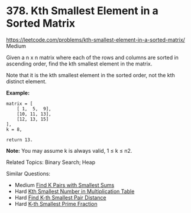 # 378. Kth Smallest Element in a Sorted Matrix
<https://leetcode.com/problems/kth-smallest-element-in-a-sorted-matrix/>
Medium


Given a n x n matrix where each of the rows and columns are sorted in ascending order, find the kth smallest element in the matrix.

Note that it is the kth smallest element in the sorted order, not the kth distinct element.

**Example:**

    matrix = [
        [ 1,  5,  9],
        [10, 11, 13],
        [12, 13, 15]
    ],
    k = 8,

    return 13.

**Note:**
You may assume k is always valid, 1 ≤ k ≤ n2.

Related Topics: Binary Search; Heap

Similar Questions:

* Medium [Find K Pairs with Smallest Sums](https://leetcode.com/problems/find-k-pairs-with-smallest-sums/)
* Hard [Kth Smallest Number in Multiplication Table](https://leetcode.com/problems/kth-smallest-number-in-multiplication-table/)
* Hard [Find K-th Smallest Pair Distance](https://leetcode.com/problems/find-k-th-smallest-pair-distance/)
* Hard [K-th Smallest Prime Fraction](https://leetcode.com/problems/k-th-smallest-prime-fraction/)